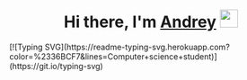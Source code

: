 <h1 align="center">Hi there, I'm <a href="#" target="_blank">Andrey</a> 
<img src="https://github.com/blackcater/blackcater/raw/main/images/Hi.gif" height="32"/></h1>
<!-- [![Typing SVG]([https://readme-typing-svg.herokuapp.com?color=%2336BCF7&lines=Computer+science+student](https://readme-typing-svg.herokuapp.com/?color=%dcc083&lines=%D0%9A%D0%BE%D0%BC%D0%BF%D1%83%D1%85%D1%82%D0%B5%D1%80+%D1%81%D0%B0%D0%B9%D0%BD%D1%81+%D1%81%D1%82%D1%8C%D1%8E%D0%B4%D0%B5%D0%BD%D1%82+%D0%BF%D1%80%D0%B5%D0%B7%D0%B5%D0%BD%D1%82%D1%81))](https://git.io/typing-svg) -->
[![Typing SVG](https://readme-typing-svg.herokuapp.com?color=%2336BCF7&lines=Computer+science+student)](https://git.io/typing-svg)

<!--
**andrey8080/andrey8080** is a ✨ _special_ ✨ repository because its `README.md` (this file) appears on your GitHub profile.

Here are some ideas to get you started:

- 🔭 I’m currently working on ...
- 🌱 I’m currently learning ...
- 👯 I’m looking to collaborate on ...
- 🤔 I’m looking for help with ...
- 💬 Ask me about ...
- 📫 How to reach me: ...
- 😄 Pronouns: ...
- ⚡ Fun fact: ...
-->
